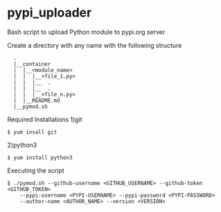 # pypi_uploader
Bash script to upload Python module to pypi.org server

Create a directory with any name with the following structure

```
  .
  |__container
  |  |__<module_name>
  |  |  |__<file_1.py>
  |  |  |__  .
  |  |	|__  .	 
  |  |  |__<file_n.py>
  |  |__README.md
  |__pymod.sh
```  
  

Required Installations
1)git

```
$ yum insall git
```  

2)python3

```
$ yum install python3
```

Executing the script

```
$ ./pymod.sh --github-username <GITHUB_USERNAME> --github-token <GITHUB_TOKEN>
    --pypi-username <PYPI-USERNAME> --pypi-password <PYPI-PASSWORD>
    --author-name <AUTHOR_NAME> --version <VERSION>
```    
    
